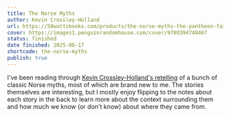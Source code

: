 ```yaml
---
title: The Norse Myths
author: Kevin Crossley-Holland
url: https://50wattsbooks.com/products/the-norse-myths-the-pantheon-fairy-tale-and-folklore-library
cover: https://images1.penguinrandomhouse.com/cover/9780394748467
status: finished
date finished: 2025-06-17
shortcode: the-norse-myths
publish: true
---
```

I've been reading through [Kevin Crossley-Holland's retelling](https://50wattsbooks.com/products/the-norse-myths-the-pantheon-fairy-tale-and-folklore-library) of a bunch of classic Norse myths, most of which are brand new to me. The stories themselves are interesting, but I mostly enjoy flipping to the notes about each story in the back to learn more about the context surrounding them and how much we know (or don't know) about where they came from.